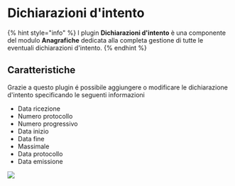 # Dichiarazioni d'intento

{% hint style="info" %}
l plugin **Dichiarazioni d'intento** è una componente del modulo **Anagrafiche** dedicata alla completa gestione di tutte le eventuali dichiarazioni d'intento.
{% endhint %}

## Caratteristiche

Grazie a questo plugin é possibile aggiungere o modificare le dichiarazione d'intento specificando le seguenti informazioni

* Data ricezione
* Numero protocollo
* Numero progressivo
* Data inizio
* Data fine
* Massimale
* Data protocollo
* Data emissione

![](https://firebasestorage.googleapis.com/v0/b/gitbook-x-prod.appspot.com/o/spaces%2F-LZJeLg23eVDvrCv74U7-887967055%2Fuploads%2F3To1UI2CpziNrQnSXxjW%2Ffile.png?alt=media)
